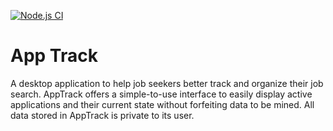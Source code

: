 [![Node.js CI](https://github.com/Caffien-Driven-Development/AppTrack/actions/workflows/node.js.yml/badge.svg)](https://github.com/Caffien-Driven-Development/AppTrack/actions/workflows/node.js.yml)

# App Track

A desktop application to help job seekers better track and organize their job search. 
AppTrack offers a simple-to-use interface to easily display active applications and 
their current state without forfeiting data to be mined. All data stored in AppTrack 
is private to its user.
